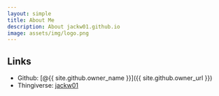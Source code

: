 ```yaml
---
layout: simple
title: About Me
description: About jackw01.github.io
image: assets/img/logo.png
---
```


## Links

* Github: [@{{ site.github.owner_name }}]({{ site.github.owner_url }})
* Thingiverse: [jackw01](https://www.thingiverse.com/jackw01/designs)
